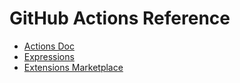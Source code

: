# GitHub Actions Reference

- [Actions Doc](https://docs.github.com/en/actions) 
- [Expressions](https://docs.github.com/en/actions/writing-workflows/choosing-what-your-workflow-does/evaluate-expressions-in-workflows-and-actions)
- [Extensions Marketplace](https://github.com/marketplace/actions)
